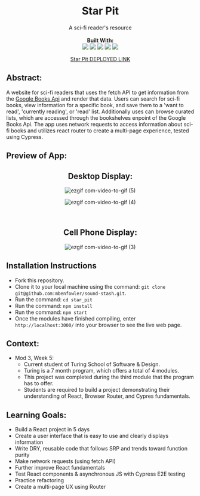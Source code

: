 <div align="center">
<h1> Star Pit </h1>
A sci-fi reader's resource
<br> 

<br>
<b>Built With:</b>
<br>

  <img src="https://img.shields.io/badge/React-20232A?style=for-the-badge&logo=react&logoColor=61DAFB" />
  <img src="https://img.shields.io/badge/JavaScript-323330?style=for-the-badge&logo=javascript&logoColor=F7DF1E" /> 
  <img src="https://img.shields.io/badge/CSS3-1572B6?style=for-the-badge&logo=css3&logoColor=white" /> 
  <img src="https://img.shields.io/badge/HTML5-E34F26?style=for-the-badge&logo=html5&logoColor=white" />
  <img src="https://img.shields.io/badge/-cypress-%23E5E5E5?style=for-the-badge&logo=cypress&logoColor=058a5e" /> 

[Star Pit DEPLOYED LINK](https://starpit.net/)
</div>


## Abstract: 
A website for sci-fi readers that uses the fetch API to get information from the [Google Books Api](https://developers.google.com/books) and render that data. Users can search for sci-fi books, view information for a specific book, and save them to a 'want to read', 'currently reading', or 'read' list. Additionally uses can browse curated lists, which are accessed through the bookshelves enpoint of the Google Books Api.  The app uses network requests to access information about sci-fi books and utilizes react router to create a multi-page experience, tested using Cypress.

## Preview of App:

<div align="center">

  <h2> Desktop Display: </h2>
  
![ezgif com-video-to-gif (5)](https://github.com/alivaditis/star_pit/assets/123565022/16698c83-94c5-4722-9fb3-88b34adcf0ae)

![ezgif com-video-to-gif (4)](https://github.com/alivaditis/star_pit/assets/123565022/29d8c99e-a924-4cc9-9b1b-4d8698bfaeaf)

  <br>  
  
  <h2> Cell Phone Display: </h2>
  
![ezgif com-video-to-gif (3)](https://github.com/alivaditis/star_pit/assets/123565022/1fe0f878-29c2-4c6c-8719-cf59841a7452)


</div>

## Installation Instructions 
- Fork this repository. 
- Clone it to your local machine using the command: `git clone git@github.com:mbenfowler/sound-stash.git`.
- Run the command: `cd star_pit`
- Run the command: `npm install`
- Run the command: `npm start`
- Once the modules have finished compiling, enter `http://localhost:3000/` into your browser to see the live web page. 



## Context: 
- Mod 3, Week 5: 
  - Current student of Turing School of Software & Design. 
  - Turing is a 7 month program, which offers a total of 4 modules. 
  - This project was completed during the third module that the program has to offer. 
  - Students are required to build a project demonstrating their understanding of React, Browser Router, and Cypres fundamentals. 

## Learning Goals:
- Build a React project in 5 days
- Create a user interface that is easy to use and clearly displays information
- Write DRY, reusable code that follows SRP and trends toward function purity
- Make network requests (using fetch API)
- Further improve React fundamentals
- Test React components & asynchronous JS with Cypress E2E testing
- Practice refactoring
- Create a multi-page UX using Router
